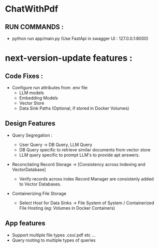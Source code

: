 # ChatWithPdf

## RUN COMMANDS :
- python run app/main.py
  (Use FastApi in swagger UI : 127.0.0.1:8000)

# next-version-update features :
## Code Fixes :
- Configure run attributes from .env file
    - LLM models
    - Embedding Models
    - Vector Store
    - Data Sink Paths (Optional, if stored in Docker Volumes)

## Design Features
- Query Segregation :
    - User Query -> DB Query, LLM Query
    - DB Query specific to retrieve similar documents from vector store
    - LLM query specific to prompt LLM's to provide apt answers.

- Reconcilating Record Storage -> [Consistency across Indexing and VectorDatabase]
    - Verify records across index Record Manager are consistenly added to Vector Databases.

- Containerizing File Storage
    - Select Host for Data Sinks -> File System of System / Containerized File Hosting (eg: Volumes in Docker Containers)

## App features
- Support multiple file types .csv/.pdf etc ...
- Query rooting to multiple types of queries 
